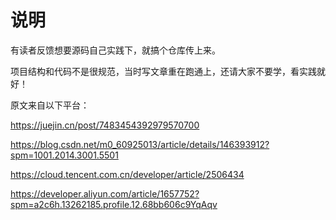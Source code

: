 # 说明

有读者反馈想要源码自己实践下，就搞个仓库传上来。

项目结构和代码不是很规范，当时写文章重在跑通上，还请大家不要学，看实践就好！

原文来自以下平台：

https://juejin.cn/post/7483454392979570700

https://blog.csdn.net/m0_60925013/article/details/146393912?spm=1001.2014.3001.5501

https://cloud.tencent.com.cn/developer/article/2506434

https://developer.aliyun.com/article/1657752?spm=a2c6h.13262185.profile.12.68bb606c9YqAqv
